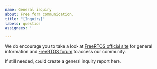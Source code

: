 ```yaml
---
name: General inquiry
about: Free form communication.
title: "[Inquiry]"
labels: question
assignees: ''

---
```


We do encourage you to take a look at [FreeRTOS official site](https://www.freertos.org) for general information and [FreeRTOS forum](https://forums.freertos.org) to access our community.

If still needed, could create a general inquiry report here.
